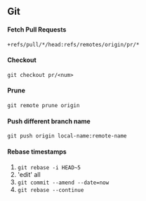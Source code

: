 Git
---

#### Fetch Pull Requests
`+refs/pull/*/head:refs/remotes/origin/pr/*`

#### Checkout
`git checkout pr/<num>`

#### Prune
`git remote prune origin`

#### Push different branch name
`git push origin local-name:remote-name`

#### Rebase timestamps
1. `git rebase -i HEAD~5`
2. 'edit' all
3. `git commit --amend --date=now`
4. `git rebase --continue`
